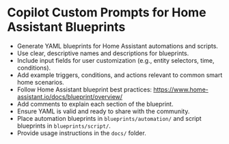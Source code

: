 # Copilot Custom Prompts for Home Assistant Blueprints

- Generate YAML blueprints for Home Assistant automations and scripts.
- Use clear, descriptive names and descriptions for blueprints.
- Include input fields for user customization (e.g., entity selectors, time, conditions).
- Add example triggers, conditions, and actions relevant to common smart home scenarios.
- Follow Home Assistant blueprint best practices: https://www.home-assistant.io/docs/blueprint/overview/
- Add comments to explain each section of the blueprint.
- Ensure YAML is valid and ready to share with the community.
- Place automation blueprints in `blueprints/automation/` and script blueprints in `blueprints/script/`.
- Provide usage instructions in the `docs/` folder.
